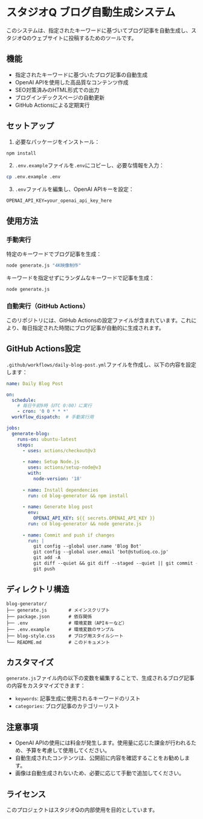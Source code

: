 # スタジオQ ブログ自動生成システム

このシステムは、指定されたキーワードに基づいてブログ記事を自動生成し、スタジオQのウェブサイトに投稿するためのツールです。

## 機能

- 指定されたキーワードに基づいたブログ記事の自動生成
- OpenAI APIを使用した高品質なコンテンツ作成
- SEO対策済みのHTML形式での出力
- ブログインデックスページの自動更新
- GitHub Actionsによる定期実行

## セットアップ

1. 必要なパッケージをインストール：

```bash
npm install
```

2. `.env.example`ファイルを`.env`にコピーし、必要な情報を入力：

```bash
cp .env.example .env
```

3. `.env`ファイルを編集し、OpenAI APIキーを設定：

```
OPENAI_API_KEY=your_openai_api_key_here
```

## 使用方法

### 手動実行

特定のキーワードでブログ記事を生成：

```bash
node generate.js "4K映像制作"
```

キーワードを指定せずにランダムなキーワードで記事を生成：

```bash
node generate.js
```

### 自動実行（GitHub Actions）

このリポジトリには、GitHub Actionsの設定ファイルが含まれています。これにより、毎日指定された時間にブログ記事が自動的に生成されます。

## GitHub Actions設定

`.github/workflows/daily-blog-post.yml`ファイルを作成し、以下の内容を設定します：

```yaml
name: Daily Blog Post

on:
  schedule:
    # 毎日午前9時（UTC 0:00）に実行
    - cron: '0 0 * * *'
  workflow_dispatch:  # 手動実行用

jobs:
  generate-blog:
    runs-on: ubuntu-latest
    steps:
      - uses: actions/checkout@v3
      
      - name: Setup Node.js
        uses: actions/setup-node@v3
        with:
          node-version: '18'
          
      - name: Install dependencies
        run: cd blog-generator && npm install
        
      - name: Generate blog post
        env:
          OPENAI_API_KEY: ${{ secrets.OPENAI_API_KEY }}
        run: cd blog-generator && node generate.js
        
      - name: Commit and push if changes
        run: |
          git config --global user.name 'Blog Bot'
          git config --global user.email 'bot@studioq.co.jp'
          git add -A
          git diff --quiet && git diff --staged --quiet || git commit -m "Add daily blog post $(date +'%Y-%m-%d')"
          git push
```

## ディレクトリ構造

```
blog-generator/
├── generate.js        # メインスクリプト
├── package.json       # 依存関係
├── .env               # 環境変数（APIキーなど）
├── .env.example       # 環境変数のサンプル
├── blog-style.css     # ブログ用スタイルシート
└── README.md          # このドキュメント
```

## カスタマイズ

`generate.js`ファイル内の以下の変数を編集することで、生成されるブログ記事の内容をカスタマイズできます：

- `keywords`: 記事生成に使用されるキーワードのリスト
- `categories`: ブログ記事のカテゴリーリスト

## 注意事項

- OpenAI APIの使用には料金が発生します。使用量に応じた課金が行われるため、予算を考慮して使用してください。
- 自動生成されたコンテンツは、公開前に内容を確認することをお勧めします。
- 画像は自動生成されないため、必要に応じて手動で追加してください。

## ライセンス

このプロジェクトはスタジオQの内部使用を目的としています。
